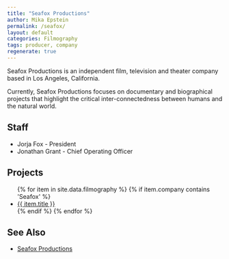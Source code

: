 ```yaml
---
title: "Seafox Productions"
author: Mika Epstein
permalink: /seafox/
layout: default
categories: Filmography
tags: producer, company
regenerate: true
---
```


Seafox Productions is an independent film, television and theater company based in Los Angeles, California.

Currently, Seafox Productions focuses on documentary and biographical projects that highlight the critical inter-connectedness between humans and the natural world.

## Staff

* Jorja Fox - President
* Jonathan Grant - Chief Operating Officer

## Projects

<ul>
{% for item in site.data.filmography %}
	{% if item.company contains 'Seafox' %}
		<li><a href="{{ site.baseurl }}/{{ item.role }}/{{ item.slug }}">{{ item.title }}</a></li>
	{% endif %}
{% endfor %}

</ul>

## See Also
* [Seafox Productions](http://www.seafoxproductions.com/)